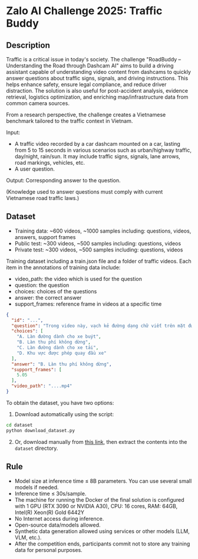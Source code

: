 # Zalo AI Challenge 2025: Traffic Buddy

## Description

Traffic is a critical issue in today's society. The challenge "RoadBuddy – Understanding the Road through Dashcam AI" aims to build a driving assistant capable of understanding video content from dashcams to quickly answer questions about traffic signs, signals, and driving instructions. This helps enhance safety, ensure legal compliance, and reduce driver distraction. The solution is also useful for post-accident analysis, evidence retrieval, logistics optimization, and enriching map/infrastructure data from common camera sources.

From a research perspective, the challenge creates a Vietnamese benchmark tailored to the traffic context in Vietnam.

Input: 
- A traffic video recorded by a car dashcam mounted on a car, lasting from 5 to 15 seconds in various scenarios such as urban/highway traffic, day/night, rain/sun. It may include traffic signs, signals, lane arrows, road markings, vehicles, etc.
- A user question.

Output: Corresponding answer to the question.

(Knowledge used to answer questions must comply with current Vietnamese road traffic laws.)

## Dataset

* Training data: ~600 videos, ~1000 samples including: questions, videos, answers, support frames 
* Public test: ~300 videos, ~500 samples including: questions, videos
* Private test: ~300 videos, ~500 samples including: questions, videos 

Training dataset including a train.json file and a folder of traffic videos. Each item in the annotations of training data include:

- video_path: the video which is used for the question 
- question: the question
- choices: choices of the questions 
- answer: the correct answer
- support_frames: reference frame in videos at a specific time

```json
{
  "id": "...",
  "question": "Trong video này, vạch kẻ đường dạng chữ viết trên mặt đường có ý nghĩa gì?",
  "choices": [
    "A. Làn đường dành cho xe buýt",
    "B. Làn thu phí không dừng",
    "C. Làn đường dành cho xe tải",
    "D. Khu vực được phép quay đầu xe"
  ],
  "answer": "B. Làn thu phí không dừng",
  "support_frames": [
    5.05
  ],
  "video_path": "....mp4"
}
```

To obtain the dataset, you have two options:

1. Download automatically using the script:
```bash
cd dataset
python download_dataset.py
```

2. Or, download manually from [this link](https://drive.google.com/file/d/17i0woqhOJyAktAjmipKiUSz9ygXVbHV5/view?usp=drive_link), then extract the contents into the `dataset` directory.

## Rule

- Model size at inference time ≤ 8B parameters. You can use several small models if needed.
- Inference time ≤ 30s/sample.
- The machine for running the Docker of the final solution is configured with 1 GPU (RTX 3090 or NVIDIA A30), CPU: 16 cores, RAM: 64GB, Intel(R) Xeon(R) Gold 6442Y
- No Internet access during inference.
- Open-source data/models allowed.
- Synthetic data generation allowed using services or other models (LLM, VLM, etc.).
- After the competition ends, participants commit not to store any training data for personal purposes.